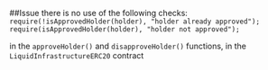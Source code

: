 ##Issue
there is no use of the following checks:
`require(!isApprovedHolder(holder), "holder already approved");` `require(isApprovedHolder(holder), "holder not approved");`

in the `approveHolder()` and `disapproveHolder()` functions, in the `LiquidInfrastructureERC20` contract